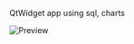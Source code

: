 QtWidget app using sql, charts

![Preview](https://github.com/evgeniy-V-gerasimov/qt_lab/tree/master/Charts_tables_sqlite/bin/app_img.png)
